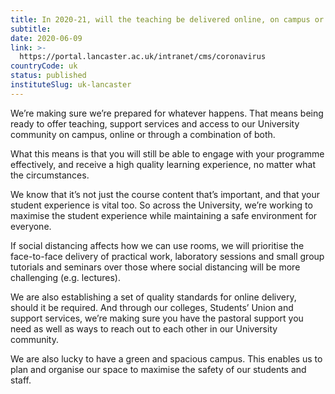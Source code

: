 ```yaml
---
title: In 2020-21, will the teaching be delivered online, on campus or a mixture?
subtitle: 
date: 2020-06-09
link: >-
  https://portal.lancaster.ac.uk/intranet/cms/coronavirus
countryCode: uk
status: published
instituteSlug: uk-lancaster
---
```

We’re making sure we’re prepared for whatever happens. That means being ready to offer teaching, support services and access to our University community on campus, online or through a combination of both.

What this means is that you will still be able to engage with your programme effectively, and receive a high quality learning experience, no matter what the circumstances.

We know that it’s not just the course content that’s important, and that your student experience is vital too. So across the University, we’re working to maximise the student experience while maintaining a safe environment for everyone.

If social distancing affects how we can use rooms, we will prioritise the face-to-face delivery of practical work, laboratory sessions and small group tutorials and seminars over those where social distancing will be more challenging (e.g. lectures).

We are also establishing a set of quality standards for online delivery, should it be required. And through our colleges, Students’ Union and support services, we’re making sure you have the pastoral support you need as well as ways to reach out to each other in our University community.

We are also lucky to have a green and spacious campus. This enables us to plan and organise our space to maximise the safety of our students and staff.
